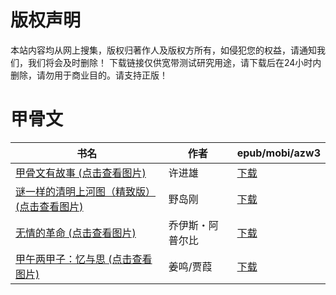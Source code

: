 # 版权声明

本站内容均从网上搜集，版权归著作人及版权方所有，如侵犯您的权益，请通知我们，我们将会及时删除！ 下载链接仅供宽带测试研究用途，请下载后在24小时内删除，请勿用于商业目的。请支持正版！

# 甲骨文

| 书名 | 作者 | epub/mobi/azw3 |
| --- | --- | --- |
| [甲骨文有故事 (点击查看图片)](https://www.dushupai.com/attachment/2024/06/11/47e581dab00f0065.jpg) | 许进雄 | [下载](https://url89.ctfile.com/f/31084289-1375512556-901413?p=8866) |
| [谜一样的清明上河图（精致版） (点击查看图片)](https://www.dushupai.com/attachment/2024/06/07/14ce184a18d3605a.jpg) | 野岛刚 | [下载](https://url89.ctfile.com/f/31084289-1357035433-9e1141?p=8866) |
| [无情的革命 (点击查看图片)](https://www.dushupai.com/attachment/2024/06/07/4911987c3ab3bb6f.jpg) | 乔伊斯・阿普尔比 | [下载](https://url89.ctfile.com/f/31084289-1357034626-9dc9a5?p=8866) |
| [甲午两甲子：忆与思 (点击查看图片)](https://www.dushupai.com/attachment/2024/06/06/e7010d8461cd9c05.jpg) | 姜鸣/贾葭 | [下载](https://url89.ctfile.com/f/31084289-1357032745-ec0c85?p=8866) |
